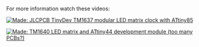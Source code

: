 For more information watch these videos:

[![Made: JLCPCB TinyDev TM1637 modular LED matrix clock with ATtiny85](https://img.youtube.com/vi/FfmRCfF5qQI/0.jpg)](https://youtu.be/FfmRCfF5qQI)

[![Made: TM1640 LED matrix and ATtiny44 development module (too many PCBs?)](https://img.youtube.com/vi/vPKtmI6kpHA/0.jpg)](https://youtu.be/vPKtmI6kpHA)
